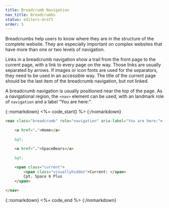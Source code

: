 ```yaml
---
title: Breadcrumb Navigation
nav_title: Breadcrumbs
status: editors-draft
order: 5
---
```


Breadcrumbs help users to know where they are in the structure of the complete website. They are especially important on complex websites that have more than one or two levels of navigation.

Links in a breadcrumb navigation show a trail from the front page to the current page, with a link to every page on the way. Those links are usually separated by arrows. If images or icon fonts are used for the separators, they need to be used in an accessible way. The title of the current page should be the last item of the breadcrumb navigation, but not linked.

A breadcrumb navigation is usually positioned near the top of the page. As a navigational region, the `<nav>` element can be used, with an landmark role of `navigation` and a label “You are here:”.

{::nomarkdown}
<%= code_start() %>
{:/nomarkdown}

~~~ html
<nav class="breadcrumb" role="navigation" aria-label="You are here:">

    <a href="…">Home</a>

    &gt;

    <a href="…">SpaceBears</a>

    &gt;

    <span class="current">
        <span class="visuallyhidden">Current: </span>
        Cpt. Space 6 Plus
    </span>

</nav>
~~~

{::nomarkdown}
<%= code_end %>
{:/nomarkdown}

